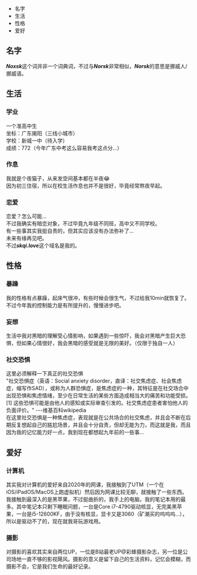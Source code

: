 + 名字
+ 生活
+ 性格
+ 爱好
## 名字
***Noxsk***这个词并非一个词典词，不过与***Norsk***非常相似，***Norsk***的意思是挪威人/挪威语。  
## 生活
### 学业
一个准高中生  
坐标：广东揭阳（三线小城市）  
学校：新城一中（待入学）  
成绩：772（今年广东中考这么容易我考这点分...）  
### 作息
我就是个夜猫子，从来发空间基本都在半夜😂  
因为初三住宿，所以在校生活作息也并不是很好，毕竟经常熬夜早起。  
### 恋爱
恋爱？怎么可能...  
不过我确实有暗恋对象，不过毕竟九年级不同班，高中又不同学校。  
有一些事其实我挺自责的，但其实应该没有办法弥补了...  
未来有缘再见吧。  
不过***skqi.love***这个域名是我的。   
## 性格
### 暴躁
我的性格有点暴躁，起床气很冲，有些时候会很生气，不过给我10min就恢复了。
不过今年我的控制能力是有所提升的，慢慢进步吧。
### 妄想
生活中我对黑暗的理解受心情影响，如果遇到一些惊吓，我会对黑暗产生巨大恐惧，但如果心情很好，我会黑暗的感受就是无限的美好。（仅限于独自一人）
### 社交恐惧
这里必须解释一下真正的社交恐惧  
"社交恐惧症（英语：Social anxiety disorder，直译：社交焦虑症、社会焦虑症，缩写作SAD），或称为人群恐惧症，是焦虑症的一种，其特征是在社交场合中出现恐惧和焦虑情绪，至少在日常生活的某些方面造成相当大的痛苦和功能受损。[1] 这些恐惧可能是由他人的感知或实际审查引发的。社交焦虑症患者害怕他人的负面评价。"  ---维基百科wikipedia  
在这里社交恐惧是一种焦虑症，表现就是在公共场合的社交焦虑，并且会不断在后期反复想起自己的尴尬场景，并且会十分自责，但却无能为力，而这就是我，而且因为我的记忆能力好一点，我到现在都想起九年前的一些事...
## 爱好
### 计算机
其实我对计算机的爱好来自2020年的网课，我接触到了UTM（一个在iOS/iPadOS/MacOS上跑虚拟机）然后因为网课比较无聊，就接触了一些东西。  
我接触到最深入的是黑苹果，不过挺曲折的，我手上的电脑，我的笔记本用的最多。其中笔记本只剩下睡眠问题，一台是Core i7-4790驱动核显，无完美黑苹果，一台是i5-12600KF，由于没有核显，显卡又是3060（矿潮买的呜呜呜...），所以是驱动不了的，现在就我哥玩游戏用。
### 摄影
对摄影的喜欢其实来自两位UP，一位是B站最老UP@彩蜂摄影杂志，另一位是公司场地一直不够的影视飓风。摄影的意义是留下自己的生活资料，记忆会模糊，而摄影不会，它是我们生命的最好记录。
